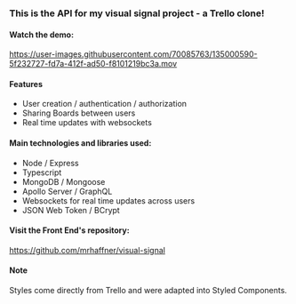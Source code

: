 ### This is the API for my visual signal project - a Trello clone!

#### Watch the demo:

https://user-images.githubusercontent.com/70085763/135000590-5f232727-fd7a-412f-ad50-f8101219bc3a.mov

#### Features
- User creation / authentication / authorization
- Sharing Boards between users
- Real time updates with websockets

#### Main technologies and libraries used:
* Node / Express
* Typescript
* MongoDB / Mongoose
* Apollo Server / GraphQL
* Websockets for real time updates across users
* JSON Web Token / BCrypt

#### Visit the Front End's repository:

https://github.com/mrhaffner/visual-signal

#### Note
Styles come directly from Trello and were adapted into Styled Components.
